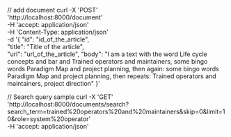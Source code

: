 // add document 
curl -X 'POST' \
  'http://localhost:8000/document' \
  -H 'accept: application/json' \
  -H 'Content-Type: application/json' \
  -d '{
  "id": "id_of_the_article",          
  "title": "Title of the article",   
  "url": "url_of_the_article",
  "body": "I am a text with the word Life cycle concepts and bar and Trained operators and maintainers, some bingo words Paradigm Map and project planning, then again: some bingo words Paradigm Map and project planning, then repeats: Trained operators and maintainers, project direction"
}'

// Search query sample
curl -X 'GET' \
  'http://localhost:8000/documents/search?search_term=trained%20operators%20and%20maintainers&skip=0&limit=10&role=system%20operator' \
  -H 'accept: application/json'

